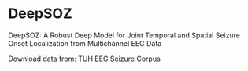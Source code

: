# DeepSOZ
DeepSOZ: A Robust Deep Model for Joint Temporal and Spatial Seizure Onset Localization from Multichannel EEG Data

Download data from: [TUH EEG Seizure Corpus
](https://isip.piconepress.com/projects/tuh_eeg/html/downloads.shtml)
